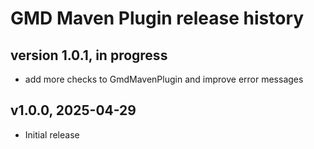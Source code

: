 # GMD Maven Plugin release history

## version 1.0.1, in progress
- add more checks to GmdMavenPlugin and improve error messages

## v1.0.0, 2025-04-29
- Initial release
